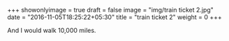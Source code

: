 +++
showonlyimage = true
draft = false
image = "img/train ticket 2.jpg"
date = "2016-11-05T18:25:22+05:30"
title = "train ticket 2"
weight = 0
+++

And I would walk 10,000 miles.

